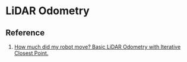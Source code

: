 # LiDAR Odometry


## Reference
1. [How much did my robot move? Basic LiDAR Odometry with Iterative Closest Point.](https://medium.com/@kidargueta/how-much-did-my-robot-move-basic-lidar-odometry-with-iterative-closest-point-90b3f024b72f)
